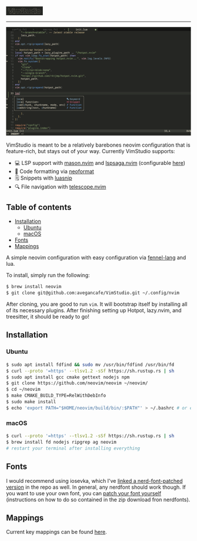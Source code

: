 <a href="https://github.com/avegancafe/VimStudio/raw/main/assets/logo.png"><img src="https://github.com/avegancafe/VimStudio/raw/main/assets/logo.png"
width="100"/></a>

---

<img src="https://github.com/avegancafe/VimStudio/raw/main/assets/vimstudio.png"
/>

VimStudio is meant to be a relatively barebones neovim configuration that is feature-rich, but stays
out of your way. Currently VimStudio supports:

- 💻 LSP support with [mason.nvim](https://github.com/williamboman/mason-lspconfig.nvim) and [lspsaga.nvim](https://github.com/nvimdev/lspsaga.nvim) (configurable [here](https://github.com/avegancafe/VimStudio/blob/7e5f51450a03f805e71442a5ab70b98a25f2c4a0/fnl/initializers/lspconfig.fnl#L62-L85))
- 💅 Code formatting via [neoformat](https://github.com/sbdchd/neoformat)
- 🗒 Snippets with [luasnip](https://github.com/L3MON4D3/LuaSnip)
- 🔍 File navigation with [telescope.nvim](https://github.com/nvim-telescope/telescope.nvim)

## Table of contents

- [Installation](https://github.com/avegancafe/VimStudio#Installation)
    - [Ubuntu](https://github.com/avegancafe/VimStudio/tree/main#ubuntu)
    - [macOS](https://github.com/avegancafe/VimStudio/tree/main#macos)
- [Fonts](https://github.com/avegancafe/VimStudio#Fonts)
- [Mappings](https://github.com/avegancafe/VimStudio#Mappings)

A simple neovim configuration with easy configuration via [fennel-lang](https://fennel-lang.org/) and lua.

To install, simply run the following:

```bash
$ brew install neovim
$ git clone git@github.com:avegancafe/VimStudio.git ~/.config/nvim
```

After cloning, you are good to run `vim`. It will bootstrap itself by installing all of its necessary
plugins. After finishing setting up Hotpot, lazy.nvim, and treesitter, it should
be ready to go!

## Installation

### Ubuntu
```bash
$ sudo apt install fdfind && sudo mv /usr/bin/fdfind /usr/bin/fd
$ curl --proto '=https' --tlsv1.2 -sSf https://sh.rustup.rs | sh
$ sudo apt install gcc cmake gettext nodejs npm
$ git clone https://github.com/neovim/neovim ~/neovim/
$ cd ~/neovim
$ make CMAKE_BUILD_TYPE=RelWithDebInfo
$ sudo make install
$ echo 'export PATH="$HOME/neovim/build/bin/:$PATH"' > ~/.bashrc # or equivalent in your shell of choice
```

### macOS

```bash
$ curl --proto '=https' --tlsv1.2 -sSf https://sh.rustup.rs | sh
$ brew install fd nodejs ripgrep ag neovim
# restart your terminal after installing everything
```

## Fonts

I would recommend using iosevka, which I've [linked a nerd-font-patched
version](https://github.com/avegancafe/VimStudio/blob/main/assets/iosevka.ttf)
in the repo as well. In general, any nerdfont should work though. If you want to
use your own font, you can [patch your font yourself](https://github.com/ryanoasis/nerd-fonts/releases/latest/download/FontPatcher.zip)
(instructions on how to do so contained in the zip download fron nerdfonts).

## Mappings

Current key mappings can be found [here](https://github.com/avegancafe/VimStudio/blob/main/fnl/mappings.fnl).
